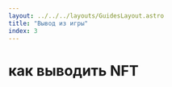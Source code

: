 ```yaml
---
layout: ../../../layouts/GuidesLayout.astro
title: "Вывод из игры"
index: 3
---
```


# как выводить NFT 